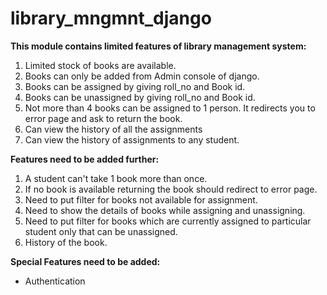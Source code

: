 # library_mngmnt_django

**This module contains limited features of library management system:**

1. Limited stock of books are available.
2. Books can only be added from Admin console of django.
3. Books can be assigned by giving roll_no and Book id.
4. Books can be unassigned by giving roll_no and Book id.
5. Not more than 4 books can be assigned to 1 person. It redirects you to error page and ask to return the book.
6. Can view the history of all the assignments
7. Can view the history of assignments to any student.

**Features need to be added further:**

1. A student can't take 1 book more than once.
2. If no book is available returning the book should redirect to error page.
3. Need to put filter for books not available for assignment.
4. Need to show the details of books while assigning and unassigning.
5. Need to put filter for books which are currently assigned to particular student only that can be unassigned.
6. History of the book.

**Special Features need to be added:**

- Authentication
